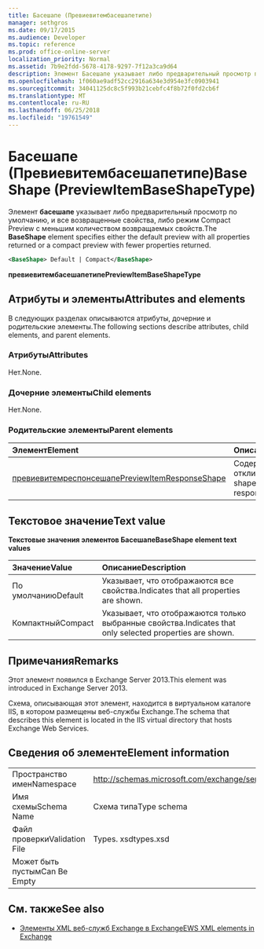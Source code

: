 ```yaml
---
title: Басешапе (Превиевитембасешапетипе)
manager: sethgros
ms.date: 09/17/2015
ms.audience: Developer
ms.topic: reference
ms.prod: office-online-server
localization_priority: Normal
ms.assetid: 7b9e2fdd-5678-4178-9297-7f12a3ca9d64
description: Элемент Басешапе указывает либо предварительный просмотр по умолчанию, и все возвращенные свойства, либо режим Compact Preview с меньшим количеством возвращаемых свойств.
ms.openlocfilehash: 1f060ae9adf52cc2916a634e3d954e3fc0903941
ms.sourcegitcommit: 34041125dc8c5f993b21cebfc4f8b72f0fd2cb6f
ms.translationtype: MT
ms.contentlocale: ru-RU
ms.lasthandoff: 06/25/2018
ms.locfileid: "19761549"
---
```

# <a name="baseshape-previewitembaseshapetype"></a><span data-ttu-id="11214-103">Басешапе (Превиевитембасешапетипе)</span><span class="sxs-lookup"><span data-stu-id="11214-103">BaseShape (PreviewItemBaseShapeType)</span></span>

<span data-ttu-id="11214-104">Элемент **басешапе** указывает либо предварительный просмотр по умолчанию, и все возвращенные свойства, либо режим Compact Preview с меньшим количеством возвращаемых свойств.</span><span class="sxs-lookup"><span data-stu-id="11214-104">The **BaseShape** element specifies either the default preview with all properties returned or a compact preview with fewer properties returned.</span></span> 
  
```XML
<BaseShape> Default | Compact</BaseShape>
```

 <span data-ttu-id="11214-105">**превиевитембасешапетипе**</span><span class="sxs-lookup"><span data-stu-id="11214-105">**PreviewItemBaseShapeType**</span></span>
## <a name="attributes-and-elements"></a><span data-ttu-id="11214-106">Атрибуты и элементы</span><span class="sxs-lookup"><span data-stu-id="11214-106">Attributes and elements</span></span>

<span data-ttu-id="11214-107">В следующих разделах описываются атрибуты, дочерние и родительские элементы.</span><span class="sxs-lookup"><span data-stu-id="11214-107">The following sections describe attributes, child elements, and parent elements.</span></span>
  
### <a name="attributes"></a><span data-ttu-id="11214-108">Атрибуты</span><span class="sxs-lookup"><span data-stu-id="11214-108">Attributes</span></span>

<span data-ttu-id="11214-109">Нет.</span><span class="sxs-lookup"><span data-stu-id="11214-109">None.</span></span>
  
### <a name="child-elements"></a><span data-ttu-id="11214-110">Дочерние элементы</span><span class="sxs-lookup"><span data-stu-id="11214-110">Child elements</span></span>

<span data-ttu-id="11214-111">Нет.</span><span class="sxs-lookup"><span data-stu-id="11214-111">None.</span></span>
  
### <a name="parent-elements"></a><span data-ttu-id="11214-112">Родительские элементы</span><span class="sxs-lookup"><span data-stu-id="11214-112">Parent elements</span></span>

|<span data-ttu-id="11214-113">**Элемент**</span><span class="sxs-lookup"><span data-stu-id="11214-113">**Element**</span></span>|<span data-ttu-id="11214-114">**Описание**</span><span class="sxs-lookup"><span data-stu-id="11214-114">**Description**</span></span>|
|:-----|:-----|
|[<span data-ttu-id="11214-115">превиевитемреспонсешапе</span><span class="sxs-lookup"><span data-stu-id="11214-115">PreviewItemResponseShape</span></span>](previewitemresponseshape.md) <br/> |<span data-ttu-id="11214-116">Содержит форму отклика.</span><span class="sxs-lookup"><span data-stu-id="11214-116">Contains the shape of the response.</span></span>  <br/> |
   
## <a name="text-value"></a><span data-ttu-id="11214-117">Текстовое значение</span><span class="sxs-lookup"><span data-stu-id="11214-117">Text value</span></span>

<span data-ttu-id="11214-118">**Текстовые значения элементов Басешапе**</span><span class="sxs-lookup"><span data-stu-id="11214-118">**BaseShape element text values**</span></span>

|<span data-ttu-id="11214-119">**Значение**</span><span class="sxs-lookup"><span data-stu-id="11214-119">**Value**</span></span>|<span data-ttu-id="11214-120">**Описание**</span><span class="sxs-lookup"><span data-stu-id="11214-120">**Description**</span></span>|
|:-----|:-----|
|<span data-ttu-id="11214-121">По умолчанию</span><span class="sxs-lookup"><span data-stu-id="11214-121">Default</span></span>  <br/> |<span data-ttu-id="11214-122">Указывает, что отображаются все свойства.</span><span class="sxs-lookup"><span data-stu-id="11214-122">Indicates that all properties are shown.</span></span>  <br/> |
|<span data-ttu-id="11214-123">Компактный</span><span class="sxs-lookup"><span data-stu-id="11214-123">Compact</span></span>  <br/> |<span data-ttu-id="11214-124">Указывает, что отображаются только выбранные свойства.</span><span class="sxs-lookup"><span data-stu-id="11214-124">Indicates that only selected properties are shown.</span></span>  <br/> |
   
## <a name="remarks"></a><span data-ttu-id="11214-125">Примечания</span><span class="sxs-lookup"><span data-stu-id="11214-125">Remarks</span></span>

<span data-ttu-id="11214-126">Этот элемент появился в Exchange Server 2013.</span><span class="sxs-lookup"><span data-stu-id="11214-126">This element was introduced in Exchange Server 2013.</span></span>
  
<span data-ttu-id="11214-127">Схема, описывающая этот элемент, находится в виртуальном каталоге IIS, в котором размещены веб-службы Exchange.</span><span class="sxs-lookup"><span data-stu-id="11214-127">The schema that describes this element is located in the IIS virtual directory that hosts Exchange Web Services.</span></span>
  
## <a name="element-information"></a><span data-ttu-id="11214-128">Сведения об элементе</span><span class="sxs-lookup"><span data-stu-id="11214-128">Element information</span></span>

|||
|:-----|:-----|
|<span data-ttu-id="11214-129">Пространство имен</span><span class="sxs-lookup"><span data-stu-id="11214-129">Namespace</span></span>  <br/> |http://schemas.microsoft.com/exchange/services/2006/types  <br/> |
|<span data-ttu-id="11214-130">Имя схемы</span><span class="sxs-lookup"><span data-stu-id="11214-130">Schema Name</span></span>  <br/> |<span data-ttu-id="11214-131">Схема типа</span><span class="sxs-lookup"><span data-stu-id="11214-131">Type schema</span></span>  <br/> |
|<span data-ttu-id="11214-132">Файл проверки</span><span class="sxs-lookup"><span data-stu-id="11214-132">Validation File</span></span>  <br/> |<span data-ttu-id="11214-133">Types. xsd</span><span class="sxs-lookup"><span data-stu-id="11214-133">types.xsd</span></span>  <br/> |
|<span data-ttu-id="11214-134">Может быть пустым</span><span class="sxs-lookup"><span data-stu-id="11214-134">Can Be Empty</span></span>  <br/> ||
   
## <a name="see-also"></a><span data-ttu-id="11214-135">См. также</span><span class="sxs-lookup"><span data-stu-id="11214-135">See also</span></span>



- [<span data-ttu-id="11214-136">Элементы XML веб-служб Exchange в Exchange</span><span class="sxs-lookup"><span data-stu-id="11214-136">EWS XML elements in Exchange</span></span>](ews-xml-elements-in-exchange.md)

